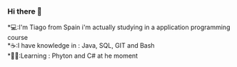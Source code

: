 ### Hi there 👋

*💻:I'm Tiago from Spain i'm actually studying in a application programming course  
*☕:I have knowledge in : Java, SQL, GIT and Bash  
*🧑‍🎓:Learning : Phyton and C# at he moment  

